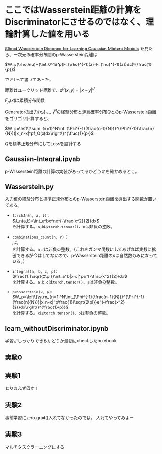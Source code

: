 # ここではWasserstein距離の計算をDiscriminatorにさせるのではなく、理論計算した値を用いる

[Sliced Wasserstein Distance for Learning Gaussian Mixture Models](https://arxiv.org/pdf/1711.05376.pdf)
を見たら、一次元の確率分布間のp-Wasserstein距離は

$W_p(\rho,\nu)=(\int_0^1d^p(F_{\rho}^{-1}(z)-F_{\nu}^{-1}(z))dz)^{\frac{1}{p}}$

でおkって書いてあった。

距離はユークリッド距離で、$d^p(x,y)=|x-y|^d$

$F_{\rho}(x)$は累積分布関数


Generatorの出力$\{x_n\}_{n=1}^N$の経験分布と連続確率分布$Q$とのp-Wasserstein距離をゴリゴリ計算すると、

$W_p=\left\{\sum_{n=1}^N\int_{\Phi^{-1}(\frac{n-1}{N})}^{\Phi^{-1}(\frac{n}{N})}|x_n-x|^pf_Q(x)dx\right\}^{\frac{1}{p}}$

$Q$を標準正規分布にしてLossを設計する

## Gaussian-Integral.ipynb
p-Wasserstein距離の計算の実装があってるかどうかを確かめるとこ。

## Wasserstein.py
入力値の経験分布と標準正規分布とのp-Wasserstein距離を導出する関数が置いてある。

- <code>torchJn(n, a, b)</code>：<br>
$J_n(a,b)=\int_a^bx^ne^{-\frac{x^2}{2}}dx$<br>
を計算する。<code>a,b</code>は<code>torch.tensor()</code>、<code>n</code>は非負の整数。

- <code>combinations_count(n, r)</code>：<br>
$_n{C}_r$<br>
を計算する。<code>n,r</code>は非負の整数。（これをガンマ関数にしてあげれば実数に拡張できるが今はしてないので、p-Wasserstein距離の$p$は自然数のみになっている。）

- <code>integral(a, b, c, p)</code>:<br> 
$\frac{1}{\sqrt{2\pi}}\int_a^b|x-c|^pe^{-\frac{x^2}{2}}dx$<br>
を計算する。<code>a,b,c</code>は<code>torch.tensor()</code>、<code>p</code>は非負の整数。

- <code>pWasserstein(x, p)</code>:<br>
$W_p=\left\{\sum_{n=1}^N\int_{\Phi^{-1}(\frac{n-1}{N})}^{\Phi^{-1}(\frac{n}{N})}|x_n-x|^p\frac{1}{\sqrt{2\pi}}e^{-\frac{x^2}{2}}dx\right\}^{\frac{1}{p}}$<br>
を計算する。<code>x</code>は<code>torch.tensor()</code>、<code>p</code>は非負の整数。

## learn_withoutDiscriminator.ipynb
学習がしっかりできるかどうか最初にcheckしたnotebook


## 実験0

## 実験1
とりあえず回す！

## 実験2
事前学習にzero.grad()入れてなかったのでは。
入れてやってみよー

## 実験3

マルチタスクラーニングにする